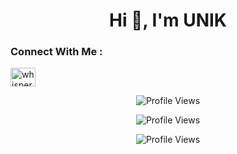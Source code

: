 <h1 align="center">Hi 👋, I'm UNIK</h1>
<h3 align="left">Connect With Me :</h3>
<p align="left">
<a href="https://instagram.com/whisper_dev" target="blank"><img align="center" src="https://raw.githubusercontent.com/rahuldkjain/github-profile-readme-generator/master/src/images/icons/Social/instagram.svg" alt="whisper" height="30" width="40" /></a>
</p>

<p align="center">
  <img src="https://api.visitorbadge.io/api/VisitorHit?user=VIP-Whisper&countColorcountColor&countColor=%23FF0000" alt="Profile Views">
</p>
<p align="center">
  <img src="https://img.shields.io/github/followers/VIP-Whisper?color=FF0000&style=for-the-badge&logo=github&label=Follow" alt="Profile Views">
</p>
<p align="center">
  <img src="https://img.shields.io/github/stars/VIP-Whisper?color=FF0000&style=for-the-badge&logo=github&label=Star" alt="Profile Views">
</p>
